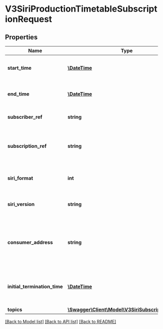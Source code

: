 # V3SiriProductionTimetableSubscriptionRequest

## Properties
Name | Type | Description | Notes
------------ | ------------- | ------------- | -------------
**start_time** | [**\DateTime**](\DateTime.md) | Siri Start Time of the Validity Period | 
**end_time** | [**\DateTime**](\DateTime.md) | Siri End Time of the Validity Period | 
**subscriber_ref** | **string** | Siri Subscriber Ref | 
**subscription_ref** | **string** | Siri Subscription Ref - Unique to a Subscriber Ref | 
**siri_format** | **int** | Siri Message Format &#x27;xml&#x27; or &#x27;json&#x27; | 
**siri_version** | **string** | Siri Message Version &#x27;1.3&#x27; or &#x27;2.0&#x27; | 
**consumer_address** | **string** | Siri Consumer Address - Baseline and Updates will be sent to this address | 
**initial_termination_time** | [**\DateTime**](\DateTime.md) | Siri Initial Termination Time - Expiry of the subscription | 
**topics** | [**\Swagger\Client\Model\V3SiriSubscriptionTopic[]**](V3SiriSubscriptionTopic.md) |  | 

[[Back to Model list]](../../README.md#documentation-for-models) [[Back to API list]](../../README.md#documentation-for-api-endpoints) [[Back to README]](../../README.md)

